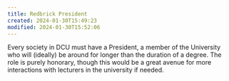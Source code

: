 ```yaml
---
title: Redbrick President
created: 2024-01-30T15:49:23
modified: 2024-01-30T15:52:06
---
```


Every society in DCU must have a President, a member of the University who will (ideally) be around for longer than the duration of a degree. The role is purely honorary, though this would be a great avenue for more interactions with lecturers in the university if needed.
